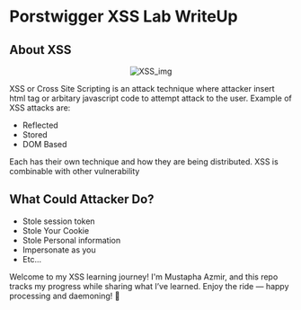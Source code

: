# Porstwigger XSS Lab WriteUp

## About XSS
<div style="text-align: center;">
  <img src="https://github.com/eazmir/Cross-Site-Scripting-XSS-/image/atteckXSS.png?raw=true" alt="XSS_img">
</div>

XSS or Cross Site Scripting is an attack technique where attacker insert html tag or arbitary javascript code to attempt attack to the user. Example of XSS attacks are:

- Reflected
- Stored
- DOM Based

Each has their own technique and how they are being distributed. XSS is combinable with other vulnerability

## What Could Attacker Do?
- Stole session token
- Stole Your Cookie
- Stole Personal information
- Impersonate as you
- Etc...

Welcome to my XSS learning journey! I'm Mustapha Azmir, and this repo tracks my progress while sharing what I’ve learned.
Enjoy the ride — happy processing and daemoning! 🚀